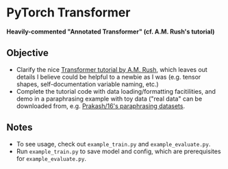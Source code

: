 # PyTorch Transformer

**Heavily-commented "Annotated Transformer" (cf. A.M. Rush's tutorial)**

## Objective

* Clarify the nice [Transformer tutorial by A.M. Rush](https://nlp.seas.harvard.edu/2018/04/03/attention.html), which leaves out details I believe could be helpful to a newbie as I was (e.g. tensor shapes, self-documentation variable naming, etc.)
* Complete the tutorial code with data loading/formatting facitilities, and demo in a paraphrasing example with toy data ("real data" can be downloaded from, e.g. [Prakash/16's paraphrasing datasets](https://github.com/iamaaditya/neural-paraphrase-generation/tree/add-license-1/data).

## Notes

* To see usage, check out `example_train.py` and `example_evaluate.py`.
* Run `example_train.py` to save model and config, which are prerequisites for `example_evaluate.py`. 

